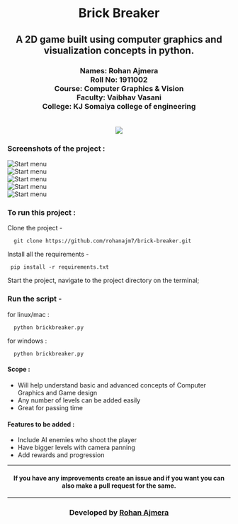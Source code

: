 <h1 align="center">Brick Breaker</h1>
<div align="center">
  <h2> A 2D game built using computer graphics and visualization concepts in python.</h2>
    <h3>
  Names: Rohan Ajmera<br>
  Roll No: 1911002<br>
  Course: Computer Graphics & Vision<br>
  Faculty: Vaibhav Vasani<br>
  College: KJ Somaiya college of engineering<br>
  <br>
</h3>
</div>

<div align="center">

[![](https://img.shields.io/badge/Made_with-python-yellow?style=for-the-badge&logo=python)](https://www.python.org/ "Python")

</div>

<div>

### <b>Screenshots of the project :</b>

![Start menu](screenshots/start.png "Start")
</br>
![Start menu](screenshots/level1.png "Start")
</br>
![Start menu](screenshots/level3.png "Start")
</br>
![Start menu](screenshots/final_level.png "Start")
</br>
![Start menu](screenshots/game_over.png "Start")


<div align="center">

</div>


<div align="center">

</div>

### <b>To run this project :</b>

Clone the project -

```
  git clone https://github.com/rohanajm7/brick-breaker.git
```

Install all the requirements -

```
 pip install -r requirements.txt
```

Start the project, navigate to the project directory on the terminal;

### Run the script -

for linux/mac :

```
  python brickbreaker.py
```

for windows :

```
  python brickbreaker.py
```

<h4>
<b>
Scope :
</b>
</h4>
<ul>
<li>Will help understand basic and advanced concepts of Computer Graphics and Game design</li>
<li>Any number of levels can be added easily</li>
<li> Great for passing time </li>

</ul>
</div>

#### <b>Features to be added :</b>

- Include AI enemies who shoot the player
- Have bigger levels with camera panning
- Add rewards and progression

---

#### <div align="center">If you have any improvements create an issue and if you want you can also make a pull request for the same. </div>

---


<h3 align="center"><b>Developed by <a href="https://github.com/rohanajm7">Rohan Ajmera</a></b></h1>

